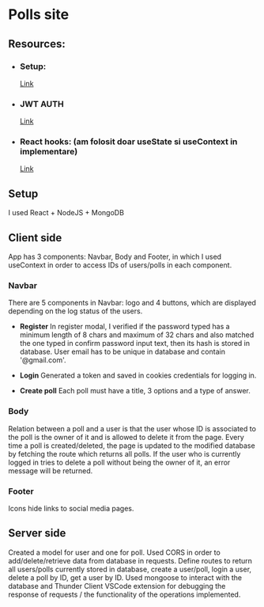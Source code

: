 # Polls site

## Resources:

- ### Setup:
  [Link](https://www.youtube.com/watch?v=I7EDAR2GRVo&list=PLTTRe0KtcwppaNQVMphNLptpKV7BK9hmQ&index=1)

- ### JWT AUTH
  [Link](https://cambass.medium.com/jwt-authentication-with-node-express-passport-and-mongodb-445a7fca5893)

- ### React hooks: (am folosit doar useState si useContext in implementare)
  [Link](https://www.youtube.com/watch?v=LlvBzyy-558&t=1s)

## Setup
I used React + NodeJS + MongoDB

## Client side
App has 3 components: Navbar, Body and Footer, in which I used useContext in order to access IDs of users/polls in each component.

### **Navbar**
There are 5 components in Navbar: logo and 4 buttons, which are displayed depending on the log status of the users.

- **Register**
  In register modal, I verified if the password typed has a minimum length of 8 chars and maximum of 32 chars and also matched the one typed in confirm password input text, then its hash is stored in database. User email has to be unique in database and contain '@gmail.com'.

- **Login**
  Generated a token and saved in cookies credentials for logging in.

- **Create poll**
  Each poll must have a title, 3 options and a type of answer.

### **Body**
Relation between a poll and a user is that the user whose ID is associated to the poll is the owner of it and is allowed to delete it from the page. Every time a poll is created/deleted, the page is updated to the modified database by fetching the route which returns all polls. If the user who is currently logged in tries to delete a poll without being the owner of it, an error message will be returned. 

### **Footer**
Icons hide links to social media pages.

## Server side
Created a model for user and one for poll. Used CORS in order to add/delete/retrieve data from database in requests. Define routes to return all users/polls currently stored in database, create a user/poll, login a user, delete a poll by ID, get a user by ID. Used mongoose to interact with the database and Thunder Client VSCode extension for debugging the response of requests / the functionality of the operations implemented.

